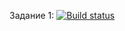 Задание 1:
[![Build status](https://ci.appveyor.com/api/projects/status/nfcd7cgdhggwnpsr/branch/master?svg=true)](https://ci.appveyor.com/project/alex6594/jse2hw/branch/master)


